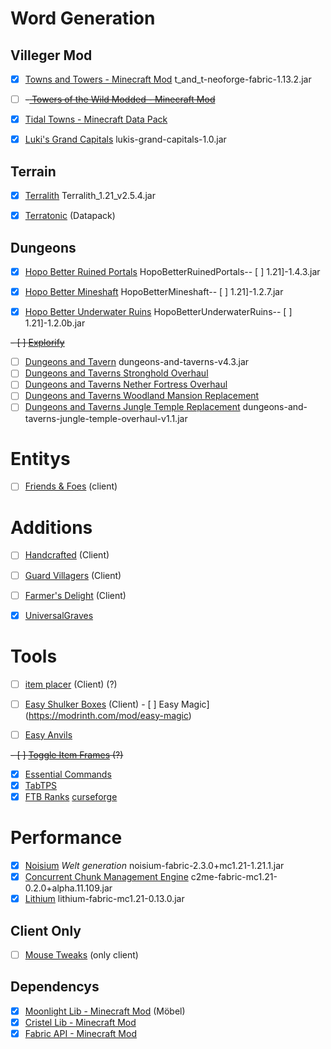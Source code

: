 # Word Generation

## Villeger Mod

- [x] [Towns and Towers - Minecraft Mod](https://modrinth.com/mod/towns-and-towers) t_and_t-neoforge-fabric-1.13.2.jar

- [ ] ~~-[ Towers of the Wild Modded - Minecraft Mod](https://modrinth.com/mod/totw-modded)~~

- [x] [Tidal Towns - Minecraft Data Pack](https://modrinth.com/datapack/tidal-towns/versions)

- [x] [Luki's Grand Capitals](https://modrinth.com/datapack/lukis-grand-capitals/versions) lukis-grand-capitals-1.0.jar

## Terrain

- [x] [Terralith](https://modrinth.com/mod/terralith/versions) Terralith_1.21_v2.5.4.jar

- [x] [Terratonic](https://modrinth.com/datapack/terratonic) (Datapack)

## Dungeons

- [x] [Hopo Better Ruined Portals](https://modrinth.com/datapack/hopo-better-ruined-portals) HopoBetterRuinedPortals-- [ ] 1.21]-1.4.3.jar

- [x] [Hopo Better Mineshaft](https://modrinth.com/datapack/hopo-better-mineshaft) HopoBetterMineshaft-- [ ] 1.21]-1.2.7.jar

- [x] [Hopo Better Underwater Ruins](https://modrinth.com/datapack/hopo-better-underwater-ruins) HopoBetterUnderwaterRuins-- [ ] 1.21]-1.2.0b.jar

~~- [ ] [Explorify](https://modrinth.com/datapack/explorify)~~

- [ ] [Dungeons and Tavern](https://modrinth.com/datapack/dungeons-and-taverns) dungeons-and-taverns-v4.3.jar
- [ ] [Dungeons and Taverns Stronghold Overhaul](https://modrinth.com/datapack/dungeons-and-taverns-stronghold-overhaul)
- [ ] [Dungeons and Taverns Nether Fortress Overhaul](https://aditude-test.modrinth.com/datapack/dungeons-and-taverns-nether-fortress-overhaul/versions)
- [ ] [Dungeons and Taverns Woodland Mansion Replacement](https://modrinth.com/datapack/dungeons-and-taverns-woodland-mansion-replacement/version/v1.1+mod)
- [ ] [Dungeons and Taverns Jungle Temple Replacement](https://modrinth.com/datapack/dungeons-and-taverns-jungle-temple-replacement) dungeons-and-taverns-jungle-temple-overhaul-v1.1.jar

# Entitys

- [ ] [Friends & Foes](https://modrinth.com/mod/friends-and-foes-forge) (client)

# Additions

- [ ] [Handcrafted](https://modrinth.com/mod/handcrafted/versions) (Client)

- [ ] [Guard Villagers](https://modrinth.com/mod/guard-villagers-(fabricquilt)/versions) (Client)

- [ ] [Farmer's Delight](https://modrinth.com/mod/farmers-delight-fabric/versions) (Client)

- [x] [UniversalGraves](https://github.com/Patbox/UniversalGraves)

# Tools

- [ ] [item placer](https://modrinth.com/mod/item-placer/versions) (Client) (?)

- [ ] [Easy Shulker Boxes](https://modrinth.com/mod/easy-shulker-boxes) (Client) - [ ] Easy Magic](https://modrinth.com/mod/easy-magic)

- [ ] [Easy Anvils](https://modrinth.com/mod/easy-anvils)

~~- [ ] [Toggle Item Frames](https://modrinth.com/mod/toggle-item-frames/version/vuXAkBNE) (?)~~
- [x] [Essential Commands](https://modrinth.com/mod/essential-commands "https://modrinth.com/mod/essential-commands")
- [x] [TabTPS](https://github.com/jpenilla/TabTPS)
- [x] [FTB Ranks](https://docs.feed-the-beast.com/docs/mods/suite/Ranks/) [curseforge](https://www.curseforge.com/minecraft/mc-mods/ftb-ranks-fabric)

# Performance

- [x] [Noisium](https://modrinth.com/mod/noisium) *Welt generation* noisium-fabric-2.3.0+mc1.21-1.21.1.jar
- [x] [Concurrent Chunk Management Engine](https://modrinth.com/mod/c2me-fabric) c2me-fabric-mc1.21-0.2.0+alpha.11.109.jar
- [x] [Lithium](https://modrinth.com/mod/lithium) lithium-fabric-mc1.21-0.13.0.jar

## Client Only

- [ ] [Mouse Tweaks](https://modrinth.com/mod/mouse-tweaks) (only client)

## Dependencys

- [x] [Moonlight Lib - Minecraft Mod](https://modrinth.com/mod/moonlight) (Möbel)
- [x] [Cristel Lib - Minecraft Mod](https://modrinth.com/mod/cristel-lib/versions)
- [x] [Fabric API - Minecraft Mod](https://modrinth.com/mod/fabric-api/)
